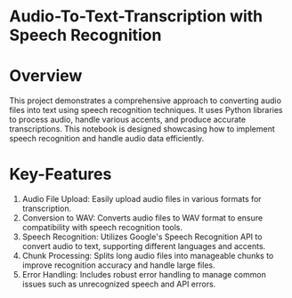 # Audio-To-Text-Transcription with Speech Recognition

# Overview
This project demonstrates a comprehensive approach to converting audio files into text using speech recognition techniques. It uses Python libraries to process audio, handle various accents, and produce accurate transcriptions. This notebook is designed showcasing how to implement speech recognition and handle audio data efficiently.

# Key-Features
1) Audio File Upload: Easily upload audio files in various formats for transcription.
2) Conversion to WAV: Converts audio files to WAV format to ensure compatibility with speech recognition tools.
3) Speech Recognition: Utilizes Google's Speech Recognition API to convert audio to text, supporting different languages and accents.
4) Chunk Processing: Splits long audio files into manageable chunks to improve recognition accuracy and handle large files.
5) Error Handling: Includes robust error handling to manage common issues such as unrecognized speech and API errors.
